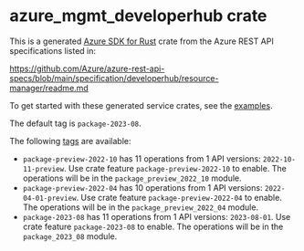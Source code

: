 # azure_mgmt_developerhub crate

This is a generated [Azure SDK for Rust](https://github.com/Azure/azure-sdk-for-rust) crate from the Azure REST API specifications listed in:

https://github.com/Azure/azure-rest-api-specs/blob/main/specification/developerhub/resource-manager/readme.md

To get started with these generated service crates, see the [examples](https://github.com/Azure/azure-sdk-for-rust/blob/main/services/README.md#examples).

The default tag is `package-2023-08`.

The following [tags](https://github.com/Azure/azure-sdk-for-rust/blob/main/services/tags.md) are available:

- `package-preview-2022-10` has 11 operations from 1 API versions: `2022-10-11-preview`. Use crate feature `package-preview-2022-10` to enable. The operations will be in the `package_preview_2022_10` module.
- `package-preview-2022-04` has 10 operations from 1 API versions: `2022-04-01-preview`. Use crate feature `package-preview-2022-04` to enable. The operations will be in the `package_preview_2022_04` module.
- `package-2023-08` has 11 operations from 1 API versions: `2023-08-01`. Use crate feature `package-2023-08` to enable. The operations will be in the `package_2023_08` module.